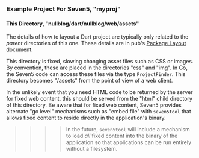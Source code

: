 ### Example Project For Seven5, "myproj"

#### This Directory, "nullblog/dart/nullblog/web/assets"

The details of how to layout a Dart project are typically only related to the _parent_ directories 
of this one.  These details are in pub's 
[Package Layout](http://pub.dartlang.org/doc/package-layout.html) document.

This directory is fixed, slowing changing asset files such as CSS or images.  By convention, these are
placed in the directories "css" and "img".  In Go, the Seven5 code can access these files via the
type `ProjectFinder`.  This directory becomes "/assets" from the point of view of a web client.

In the unlikely event that you need HTML code to be returned by the server for fixed web content, this
should be served from the "html" child directory of this directory.  Be aware that for fixed web content,
Seven5 provides alternate "go level" mechanisms such as "embed file" with `seven5tool` that allows 
fixed content to reside directly in the application's binary.

>>>> In the future, `seven5tool` will include a mechanism to load _all_ fixed content into the binary of the application so that applications can be run entirely without a filesystem.